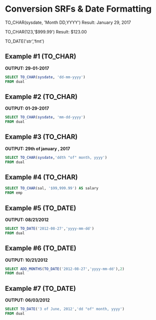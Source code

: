 # Conversion SRFs & Date Formatting

TO_CHAR(sysdate, 'Month DD,YYYY')
    Result: January 29, 2017
    
TO_CHAR(123,'$999.99')
    Result: $123.00 
    
TO_DATE('str','fmt')
## Example #1 (TO\_CHAR)
__OUTPUT: 29-01-2017__
```sql
SELECT TO_CHAR(sysdate, 'dd-mm-yyyy')
FROM dual
```

## Example #2 (TO\_CHAR)
__OUTPUT: 01-29-2017__
```sql
SELECT TO_CHAR(sysdate, 'mm-dd-yyyy')
FROM dual
```

## Example #3 (TO\_CHAR)
__OUTPUT: 29th of january , 2017__
```sql
SELECT TO_CHAR(sysdate,'ddth "of" month, yyyy')
FROM dual
```

## Example #4 (TO\_CHAR)
```sql
SELECT TO_CHAR(sal, '$99,999.99') AS salary
FROM emp
```

## Example #5 (TO\_DATE)
__OUTPUT: 08/21/2012__
```sql
SELECT TO_DATE('2012-08-27','yyyy-mm-dd')
FROM dual
```

## Example #6 (TO\_DATE)
__OUTPUT: 10/21/2012__
```sql
SELECT ADD_MONTHS(TO_DATE('2012-08-27','yyyy-mm-dd'),2)
FROM dual
```

## Example #7 (TO\_DATE)
__OUTPUT: 06/03/2012__
```sql
SELECT TO_DATE('3 of June, 2012','dd "of" month, yyyy')
FROM dual
```